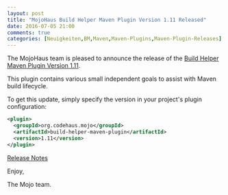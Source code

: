 ```yaml
---
layout: post
title: "MojoHaus Build Helper Maven Plugin Version 1.11 Released"
date: 2016-07-05 21:00
comments: true
categories: [Neuigkeiten,BM,Maven,Maven-Plugins,Maven-Plugin-Releases]
---
```

The MojoHaus team is pleased to announce the release of the 
[Build Helper Maven Plugin Version 1.11](http://www.mojohaus.org/build-helper-maven-plugin/).

This plugin contains various small independent goals to assist with Maven
build lifecycle.

To get this update, simply specify the version in your project's plugin
configuration:

``` xml
<plugin>
  <groupId>org.codehaus.mojo</groupId>
  <artifactId>build-helper-maven-plugin</artifactId>
  <version>1.11</version>
</plugin>
```
<!-- more -->

[Release Notes](http://www.mojohaus.org/build-helper-maven-plugin/github-report.html)

Enjoy,

The Mojo team.

